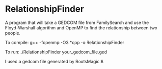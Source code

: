 # RelationshipFinder
A program that will take a GEDCOM file from FamilySearch and use the Floyd-Warshall algorithm and OpenMP to find the relationship between two people.

To compile:
g++ -fopenmp -O3 *cpp -o RelationshipFinder

To run:
./RelationshipFinder your_gedcom_file.ged

I used a gedcom file generated by RootsMagic 8. 
